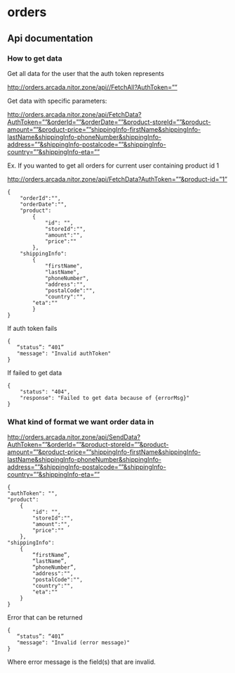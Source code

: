 # orders

## Api documentation

### How to get data

Get all data for the user that the auth token represents

http://orders.arcada.nitor.zone/api//FetchAll?AuthToken=””

Get data with specific parameters:

http://orders.arcada.nitor.zone/api/FetchData?AuthToken=””&orderId=””&orderDate=””&product-storeId=””&product-amount=””&product-price=””shippingInfo-firstName&shippingInfo-lastName&shippingInfo-phoneNumber&shippingInfo-address=””&shippingInfo-postalcode=””&shippingInfo-country=””&shippingInfo-eta=””

Ex. If you wanted to get all orders for current user containing product id 1

http://orders.arcada.nitor.zone/api/FetchData?AuthToken=””&product-id=”1”
```
{
    "orderId":"",
    "orderDate":"",
    "product":
        {
            "id": "",
            "storeId":"",
            "amount":"",
            "price":""
        },
    "shippingInfo":
        {
            "firstName",
            "lastName",
            "phoneNumber",
            "address":"",
            "postalCode":"",
            "country":"",
	    "eta":""
        }
}

```
If auth token fails
```
{
   “status”: “401”
   "message": "Invalid authToken"
}
```

If failed to get data
```
{
    "status": "404",
    "response": "Failed to get data because of {errorMsg}"
}
```

### What kind of format we want order data in

http://orders.arcada.nitor.zone/api/SendData?AuthToken=””&orderId=””&product-storeId=””&product-amount=””&product-price=””shippingInfo-firstName&shippingInfo-lastName&shippingInfo-phoneNumber&shippingInfo-address=””&shippingInfo-postalcode=””&shippingInfo-country=””&shippingInfo-eta=””

```
{
"authToken": "",
"product":
    {
        "id": "",
        "storeId":"",
        "amount":"",
        "price":""
    },
"shippingInfo":
    {
        “firstName”,
        “lastName”,
        “phoneNumber”,
        "address":"",
        "postalCode":"",
        "country":"",
        "eta":""
    }
}
```

Error that can be returned
```
{
   “status”: “401”
   "message": "Invalid (error message)"
}

```
Where error message is the field(s) that are invalid.
